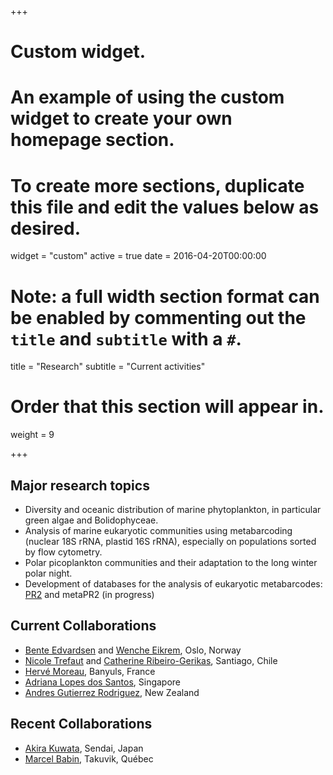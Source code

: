 +++
# Custom widget.
# An example of using the custom widget to create your own homepage section.
# To create more sections, duplicate this file and edit the values below as desired.
widget = "custom"
active = true
date = 2016-04-20T00:00:00

# Note: a full width section format can be enabled by commenting out the `title` and `subtitle` with a `#`.
title = "Research"
subtitle = "Current activities"

# Order that this section will appear in.
weight = 9

+++

## Major research topics
* Diversity and oceanic distribution of marine phytoplankton, in particular green algae and Bolidophyceae.
* Analysis of marine eukaryotic communities using metabarcoding (nuclear 18S rRNA, plastid 16S rRNA), especially on populations sorted by flow cytometry.
* Polar picoplankton communities and their adaptation to the long winter polar night.
* Development of databases for the analysis of eukaryotic metabarcodes: [PR2](https://github.com/vaulot/pr2database) and metaPR2 (in progress)

## Current Collaborations
* [Bente Edvardsen](https://www.researchgate.net/profile/Bente_Edvardsen) and [Wenche Eikrem](https://www.researchgate.net/profile/Wenche_Eikrem), Oslo, Norway
* [Nicole Trefaut](https://www.researchgate.net/profile/Nicole_Trefault) and [Catherine Ribeiro-Gerikas](http://orcid.org/0000-0003-0531-2313), Santiago, Chile
* [Hervé Moreau](http://biom.obs-banyuls.fr/fr/equipe-genophy/equipe/chercheurs_et_enseignats_chercheurs/herve_moreau.html), Banyuls, France
* [Adriana Lopes dos Santos](https://www.researchgate.net/profile/Adriana_Lopes_Dos_Santos), Singapore
* [Andres Gutierrez Rodriguez](https://www.researchgate.net/profile/Andres_Gutierrez-Rodriguez3), New Zealand

## Recent Collaborations
* [Akira Kuwata](https://www.researchgate.net/profile/Akira_Kuwata), Sendai, Japan
* [Marcel Babin](http://www.takuvik.ulaval.ca/team/marcel_babin.php), Takuvik, Québec
